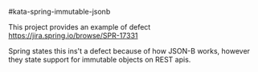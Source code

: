 #kata-spring-immutable-jsonb

This project provides an example of defect https://jira.spring.io/browse/SPR-17331

Spring states this ins't a defect because of how JSON-B works, however they state support for immutable objects on REST apis.
